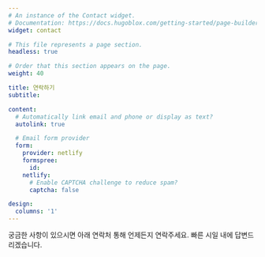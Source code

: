 ```yaml
---
# An instance of the Contact widget.
# Documentation: https://docs.hugoblox.com/getting-started/page-builder/
widget: contact

# This file represents a page section.
headless: true

# Order that this section appears on the page.
weight: 40

title: 연락하기
subtitle:

content:
  # Automatically link email and phone or display as text?
  autolink: true

  # Email form provider
  form:
    provider: netlify
    formspree:
      id:
    netlify:
      # Enable CAPTCHA challenge to reduce spam?
      captcha: false

design:
  columns: '1'
---
```

<div class="text-justify">
  궁금한 사항이 있으시면 아래 연락처 통해 언제든지 연락주세요. 빠른 시일 내에 답변드리겠습니다.
</div>